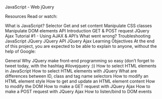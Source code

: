  JavaScript - Web jQuery

Resources
Read or watch:

What is JavaScript?
Selector
Get and set content
Manipulate CSS classes
Manipulate DOM elements
API
Introduction
GET & POST request
JQuery Ajax Tutorial #1 - Using AJAX & API’s
What went wrong? Troubleshooting JavaScript
JQuery
JQuery API
JQuery Ajax
Learning Objectives
At the end of this project, you are expected to be able to explain to anyone, without the help of Google:

General
Why JQuery make front-end programming so easy (don’t forget to tweet today, with the hashtag #ilovejquery :))
How to select HTML elements in JavaScript
How to select HTML elements with JQuery
What are differences between ID, class and tag name selectors
How to modify an HTML element style
How to get and update an HTML element content
How to modify the DOM
How to make a GET request with JQuery Ajax
How to make a POST request with JQuery Ajax
How to listen/bind to DOM events
